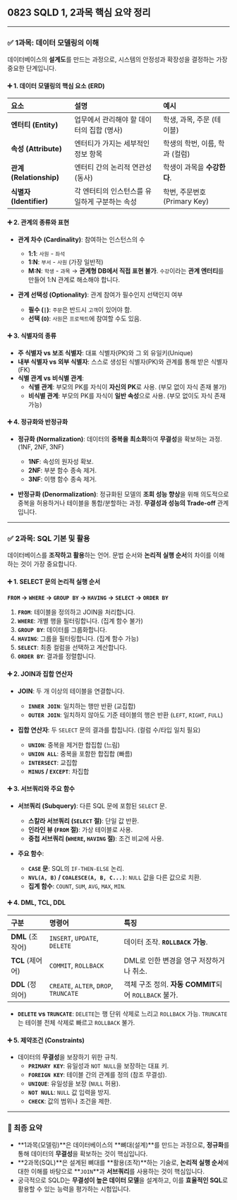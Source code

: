 ## 0823 SQLD 1, 2과목 핵심 요약 정리

---

### ✅ 1과목: 데이터 모델링의 이해

데이터베이스의 **설계도**를 만드는 과정으로, 시스템의 안정성과 확장성을 결정하는 가장 중요한 단계입니다.

#### ➕ 1. 데이터 모델링의 핵심 요소 (ERD)

| 요소 | 설명 | 예시 |
| :--- | :--- | :--- |
| **엔터티 (Entity)** | 업무에서 관리해야 할 데이터의 집합 (명사) | 학생, 과목, 주문 (테이블) |
| **속성 (Attribute)** | 엔터티가 가지는 세부적인 정보 항목 | 학생의 학번, 이름, 학과 (컬럼) |
| **관계 (Relationship)** | 엔터티 간의 논리적 연관성 (동사) | 학생이 과목을 **수강한다**. |
| **식별자 (Identifier)** | 각 엔터티의 인스턴스를 유일하게 구분하는 속성 | 학번, 주문번호 (Primary Key) |

#### ➕ 2. 관계의 종류와 표현

*   **관계 차수 (Cardinality)**: 참여하는 인스턴스의 수
    *   **1:1**: `사원` - `좌석`
    *   **1:N**: `부서` - `사원` (가장 일반적)
    *   **M:N**: `학생` - `과목` → **관계형 DB에서 직접 표현 불가**. `수강`이라는 **관계 엔터티**를 만들어 1:N 관계로 해소해야 합니다.

*   **관계 선택성 (Optionality)**: 관계 참여가 필수인지 선택인지 여부
    *   **필수 (`|`)**: `주문`은 반드시 `고객`이 있어야 함.
    *   **선택 (`O`)**: `사원`은 `프로젝트`에 참여할 수도 있음.

#### ➕ 3. 식별자의 종류

*   **주 식별자 vs 보조 식별자**: 대표 식별자(PK)와 그 외 유일키(Unique)
*   **내부 식별자 vs 외부 식별자**: 스스로 생성된 식별자(PK)와 관계를 통해 받은 식별자(FK)
*   **식별 관계 vs 비식별 관계**:
    *   **식별 관계**: 부모의 PK를 자식이 **자신의 PK**로 사용. (부모 없이 자식 존재 불가)
    *   **비식별 관계**: 부모의 PK를 자식이 **일반 속성**으로 사용. (부모 없이도 자식 존재 가능)

#### ➕ 4. 정규화와 반정규화

*   **정규화 (Normalization)**: 데이터의 **중복을 최소화**하여 **무결성**을 확보하는 과정. (1NF, 2NF, 3NF)
    *   **1NF**: 속성의 원자성 확보.
    *   **2NF**: 부분 함수 종속 제거.
    *   **3NF**: 이행 함수 종속 제거.

*   **반정규화 (Denormalization)**: 정규화된 모델의 **조회 성능 향상**을 위해 의도적으로 중복을 허용하거나 테이블을 통합/분할하는 과정. **무결성과 성능의 Trade-off** 관계입니다.

---

### ✅ 2과목: SQL 기본 및 활용

데이터베이스를 **조작하고 활용**하는 언어. 문법 순서와 **논리적 실행 순서**의 차이를 이해하는 것이 가장 중요합니다.

#### ➕ 1. SELECT 문의 논리적 실행 순서

**`FROM` → `WHERE` → `GROUP BY` → `HAVING` → `SELECT` → `ORDER BY`**

1.  **`FROM`**: 테이블을 정의하고 JOIN을 처리합니다.
2.  **`WHERE`**: 개별 행을 필터링합니다. (집계 함수 불가)
3.  **`GROUP BY`**: 데이터를 그룹화합니다.
4.  **`HAVING`**: 그룹을 필터링합니다. (집계 함수 가능)
5.  **`SELECT`**: 최종 컬럼을 선택하고 계산합니다.
6.  **`ORDER BY`**: 결과를 정렬합니다.

#### ➕ 2. JOIN과 집합 연산자

*   **JOIN**: 두 개 이상의 테이블을 연결합니다.
    *   **`INNER JOIN`**: 일치하는 행만 반환 (교집합)
    *   **`OUTER JOIN`**: 일치하지 않아도 기준 테이블의 행은 반환 (`LEFT`, `RIGHT`, `FULL`)

*   **집합 연산자**: 두 `SELECT` 문의 결과를 합칩니다. (컬럼 수/타입 일치 필요)
    *   **`UNION`**: 중복을 제거한 합집합 (느림)
    *   **`UNION ALL`**: 중복을 포함한 합집합 (빠름)
    *   **`INTERSECT`**: 교집합
    *   **`MINUS` / `EXCEPT`**: 차집합

#### ➕ 3. 서브쿼리와 주요 함수

*   **서브쿼리 (Subquery)**: 다른 SQL 문에 포함된 `SELECT` 문.
    *   **스칼라 서브쿼리 (`SELECT` 절)**: 단일 값 반환.
    *   **인라인 뷰 (`FROM` 절)**: 가상 테이블로 사용.
    *   **중첩 서브쿼리 (`WHERE`, `HAVING` 절)**: 조건 비교에 사용.

*   **주요 함수**:
    *   **`CASE` 문**: SQL의 `IF-THEN-ELSE` 논리.
    *   **`NVL(A, B)` / `COALESCE(A, B, C...)`**: `NULL` 값을 다른 값으로 치환.
    *   **집계 함수**: `COUNT`, `SUM`, `AVG`, `MAX`, `MIN`.

#### ➕ 4. DML, TCL, DDL

| 구분 | 명령어 | 특징 |
| :--- | :--- | :--- |
| **DML** (조작어) | `INSERT`, `UPDATE`, `DELETE` | 데이터 조작. **`ROLLBACK` 가능**. |
| **TCL** (제어어) | `COMMIT`, `ROLLBACK` | DML로 인한 변경을 영구 저장하거나 취소. |
| **DDL** (정의어) | `CREATE`, `ALTER`, `DROP`, `TRUNCATE` | 객체 구조 정의. **자동 COMMIT**되어 `ROLLBACK` 불가. |

*   **`DELETE` vs `TRUNCATE`**: `DELETE`는 행 단위 삭제로 느리고 `ROLLBACK` 가능. `TRUNCATE`는 테이블 전체 삭제로 빠르고 `ROLLBACK` 불가.

#### ➕ 5. 제약조건 (Constraints)

*   데이터의 **무결성**을 보장하기 위한 규칙.
    *   **`PRIMARY KEY`**: 유일성과 `NOT NULL`을 보장하는 대표 키.
    *   **`FOREIGN KEY`**: 테이블 간의 관계를 정의 (참조 무결성).
    *   **`UNIQUE`**: 유일성을 보장 (`NULL` 허용).
    *   **`NOT NULL`**: `NULL` 값 입력을 방지.
    *   **`CHECK`**: 값의 범위나 조건을 제한.

---

### 📌 최종 요약

*   **1과목(모델링)**은 데이터베이스의 **뼈대(설계)**를 만드는 과정으로, **정규화**를 통해 데이터의 **무결성**을 확보하는 것이 핵심입니다.
*   **2과목(SQL)**은 설계된 뼈대를 **활용(조작)**하는 기술로, **논리적 실행 순서**에 대한 이해를 바탕으로 **`JOIN`**과 **서브쿼리**를 사용하는 것이 핵심입니다.
*   궁극적으로 SQLD는 **무결성이 높은 데이터 모델**을 설계하고, 이를 **효율적인 SQL**로 활용할 수 있는 능력을 평가하는 시험입니다.